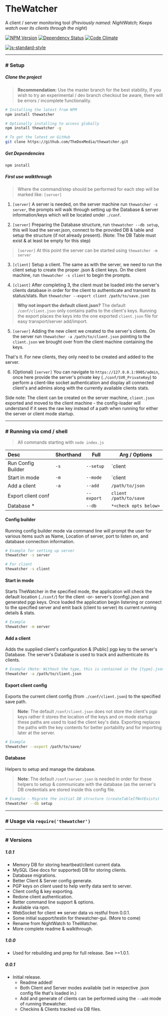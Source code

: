 TheWatcher
==========
A client / server monitoring tool (*Previously named: NightWatch; Keeps watch over its clients through the night*)

[![NPM Version][npm-badge]][npm-url] [![Dependency Status][david-dm-badge]][david-dm-url] [![Code Climate][code-climate-badge]][code-climate-url]

[![js-standard-style][js-standard-badge]][js-standard-url]


---

### # Setup

##### Clone the project

> **Recommendation:** Use the master branch for the best stability,
  If you wish to try an experimental / dev branch checkout be aware, there
  will be errors / incomplete functionality.

```bash
# Installing the latest from NPM
npm install thewatcher

# Optionally installing to access globally
npm install thewatcher -g

# To get the latest on GitHub
git clone https://github.com/TheDoxMedia/thewatcher.git
```

##### Get Dependencies

```
npm install
```

##### First use walkthrough

> Where the command/step should be performed for each step will be marked like: `[server]` 

1. `[server]` A server is needed, on the server machine run `thewatcher -s server`, the
prompts will walk through setting up the Database & server information/keys which will
be located under `./conf`.

2. `[server]` Preparing the Database structure, run `thewatcher --db setup`, this will load
the server.json, connect to the provided DB & table and setup the structure (if not already
present).  (Note: The DB Table must exist & at least be empty for this step)

  >`[server]` At this point the server can be started using `thewatcher -m server`

3. `[client]` Setup a client. The same as with the server, we need to run the client setup to
create the proper .json & client keys. On the client machine, run `thewatcher -s client`
to begin the prompts.

4. `[client]` After completing 3, the client must be loaded into the server's clients database
in order for the client to authenticate and transmit its status/stats. Run `thewatcher --export client /path/to/save.json`

 > **Why not import the default client.json?** The default `/conf/client.json` only contains
 paths to the client's keys. Running the export places the keys into the one exported
 `client.json` file for easy transport/server add/import.

5. `[server]` Adding the new client we created to the server's clients. On the server
run `thewatcher -a /path/to/client.json` pointing to the `client.json` we brought over
from the client machine containing the keys.

 That's it.  For new clients, they only need to be created and added to the server.

6. (Optional) `[server]` You can navigate to `https://127.0.0.1:9905/admin`, once here
provide the server's private key (`./conf/SVR_PrivateKey`) to perform a client-like socket
authentication and display all connected client's and admins along with the currently
available clients stats.

Side note: The client can be created on the server machine, `client.json` exported and
moved to the client machine - the config-loader will understand if it sees the raw key
instead of a path when running for either the server or client mode startup.


---

### # Running via cmd / shell
> All commands starting with `node index.js`

| Desc               | Shorthand     | Full       | Arg / Options            |
|:-------------------|---------------|------------|--------------------------|
| Run Config Builder | `-s`          | `--setup`  |  `client | server`       |
| Start in mode      | `-m`          | `--mode`   |  `client | server`       |
| Add a client       | `-a`          | `--add`    |  `/path/to/json`         |
| Export client conf |               | `--export` |  `client` `/path/to/save`|
| Database *         |               | `--db`     |  `*<check opts below>`   |


#### Config builder

Running config builder mode via command line will prompt the user
for various items such as Name, Location of server, port to listen on, and
database connection information.

```bash
# Example for setting up server
thewatcher -s server

# For client
thewatcher -s client
```


#### Start in mode

Starts TheWatcher in the specified mode, the application will
check the default location (`./conf/`) for the client -or- server's {config}.json
and generated pgp keys. Once loaded the application begin listening or connect to
the specified server and emit back (client to server) its current running details
& stats.

```bash
# Example
thewatcher -m server
```


#### Add a client

Adds the supplied client's configuration & [Public] pgp key to the server's Database.
The server's Database is used to track and authenticate its clients.

```bash
# Example (Note: Without the type, this is contained in the {type}.json file)
thewatcher -a /path/to/client.json
```


#### Export client config

Exports the current client config (from `./conf/client.json`) to the specified
save path.

> **Note**: The default `/conf/client.json` does not store the client's pgp keys
rather it stores the location of the keys and on mode startup these paths are
used to load the client key's data. Exporting replaces the paths with the key
contents for better portability and for importing later at the server.

```bash
# Example
thewatcher --export /path/to/save/
```

#### Database

Helpers to setup and manage the database.

> **Note**: The default `/conf/server.json` is needed in order for these helpers
to setup & communicate with the database (as the server's DB credentials are stored
inside this config file.

```bash
# Example - Migrate the initial DB structure (createTableIfNotExists)
thewatcher --db setup
```


---


### # Usage via `require('thewatcher')`



---

### # Versions
##### 1.0.1
  - Memory DB for storing heartbeat/client current data.
  - MySQL (See docs for supported) DB for storing clients.
  - Database migrations.
  - Better Client & Server config generate.
  - PGP keys on client used to help verify data sent to server.
  - Client config & key exporting.
  - Redone client authentication.
  - Better command line support & options.
  - Available via npm.
  - WebSocket for client <=> server data vs restful from 0.0.1.
  - Some initial support/testin for thewatcher-gui. (More to come)
  - Rename from NightWatch to TheWatcher.
  - More complete readme & walkthrough.
        
##### 1.0.0
  - Used for rebuilding and prep for full release. See >=1.0.1.

##### 0.0.1
  - Initial release.
    - Readme added!
    - Both Client and Server modes available (set in respective .json config file that's loaded in.)
    - Add and generate of clients can be performed using the `--add` mode of running thewatcher.
    - Checkins & Clients tracked via DB files.

[npm-url]: https://www.npmjs.com/package/thewatcher
[npm-badge]: https://img.shields.io/npm/v/thewatcher.svg?style=flat-square
[code-climate-url]: https://codeclimate.com/github/TheDoxMedia/thewatcher
[code-climate-badge]: https://img.shields.io/codeclimate/github/TheDoxMedia/thewatcher.svg?style=flat-square
[david-dm-url]: https://david-dm.org/thedoxmedia/thewatcher
[david-dm-badge]: https://img.shields.io/david/TheDoxMedia/thewatcher.svg?style=flat-square
[js-standard-badge]: https://cdn.rawgit.com/feross/standard/master/badge.svg
[js-standard-url]: https://github.com/feross/standard